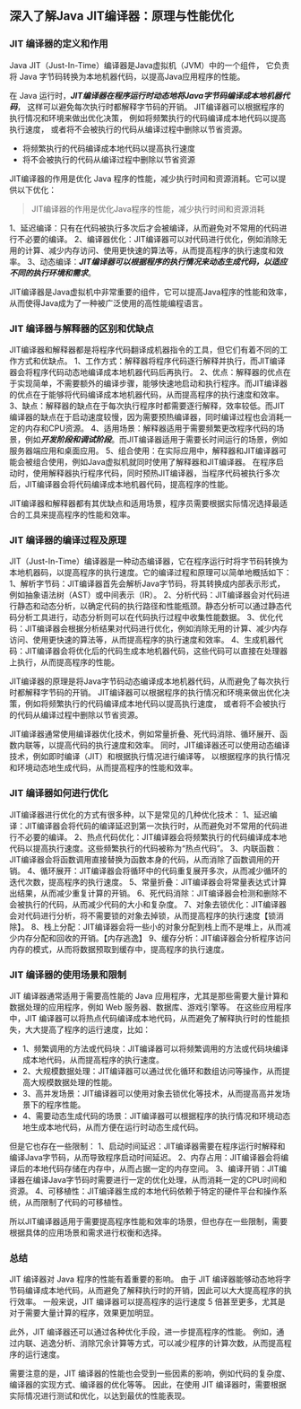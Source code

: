 ## 深入了解Java JIT编译器：原理与性能优化

### JIT 编译器的定义和作用
Java JIT（Just-In-Time）编译器是Java虚拟机（JVM）中的一个组件，
它负责将 Java 字节码转换为本地机器代码，以提高Java应用程序的性能。

在 Java 运行时，***JIT编译器在程序运行时动态地将Java字节码编译成本地机器代码***，
这样可以避免每次执行时都解释字节码的开销。
JIT编译器可以根据程序的执行情况和环境来做出优化决策，
例如将频繁执行的代码编译成本地代码以提高执行速度，
或者将不会被执行的代码从编译过程中删除以节省资源。

- 将频繁执行的代码编译成本地代码以提高执行速度
- 将不会被执行的代码从编译过程中删除以节省资源

JIT编译器的作用是优化 Java 程序的性能，减少执行时间和资源消耗。它可以提供以下优化：
> JIT编译器的作用是优化Java程序的性能，减少执行时间和资源消耗

1、延迟编译：只有在代码被执行多次后才会被编译，从而避免对不常用的代码进行不必要的编译。
2、编译器优化：JIT编译器可以对代码进行优化，例如消除无用的计算、减少内存访问、使用更快速的算法等，从而提高程序的执行速度和效率。
3、动态编译：***JIT编译器可以根据程序的执行情况来动态生成代码，以适应不同的执行环境和需求***。

JIT编译器是Java虚拟机中非常重要的组件，它可以提高Java程序的性能和效率，从而使得Java成为了一种被广泛使用的高性能编程语言。

### JIT 编译器与解释器的区别和优缺点
JIT编译器和解释器都是将程序代码翻译成机器指令的工具，但它们有着不同的工作方式和优缺点。
1、工作方式：解释器将程序代码逐行解释并执行，而JIT编译器会将程序代码动态地编译成本地机器代码后再执行。
2、优点：解释器的优点在于实现简单，不需要额外的编译步骤，能够快速地启动和执行程序。而JIT编译器的优点在于能够将代码编译成本地机器代码，从而提高程序的执行速度和效率。
3、缺点：解释器的缺点在于每次执行程序时都需要逐行解释，效率较低。而JIT编译器的缺点在于启动速度较慢，因为需要预热编译器，同时编译过程也会消耗一定的内存和CPU资源。
4、适用场景：解释器适用于需要频繁更改程序代码的场景，例如***开发阶段和调试阶段***。而JIT编译器适用于需要长时间运行的场景，例如服务器端应用和桌面应用。
5、组合使用：在实际应用中，解释器和JIT编译器可能会被组合使用，例如Java虚拟机就同时使用了解释器和JIT编译器。
在程序启动时，使用解释器执行程序代码，同时预热JIT编译器，当程序代码被执行多次后，JIT编译器会将代码编译成本地机器代码，提高程序的性能。

JIT编译器和解释器都有其优缺点和适用场景，程序员需要根据实际情况选择最适合的工具来提高程序的性能和效率。

### JIT 编译器的编译过程及原理
JIT（Just-In-Time）编译器是一种动态编译器，它在程序运行时将字节码转换为本地机器码，以提高程序的执行速度。它的编译过程和原理可以简单地概括如下：
1、解析字节码：JIT编译器首先会解析Java字节码，将其转换成内部表示形式，例如抽象语法树（AST）或中间表示（IR）。
2、分析代码：JIT编译器会对代码进行静态和动态分析，以确定代码的执行路径和性能瓶颈。静态分析可以通过静态代码分析工具进行，动态分析则可以在代码执行过程中收集性能数据。
3、优化代码：JIT编译器会根据分析结果对代码进行优化，例如消除无用的计算、减少内存访问、使用更快速的算法等，从而提高程序的执行速度和效率。
4、生成机器代码：JIT编译器会将优化后的代码生成本地机器代码，这些代码可以直接在处理器上执行，从而提高程序的性能。

JIT编译器的原理是将Java字节码动态编译成本地机器代码，从而避免了每次执行时都解释字节码的开销。
JIT编译器可以根据程序的执行情况和环境来做出优化决策，例如将频繁执行的代码编译成本地代码以提高执行速度，
或者将不会被执行的代码从编译过程中删除以节省资源。

JIT编译器通常使用编译器优化技术，例如常量折叠、死代码消除、循环展开、函数内联等，以提高代码的执行速度和效率。
同时，JIT编译器还可以使用动态编译技术，例如即时编译（JIT）和根据执行情况进行编译等，
以根据程序的执行情况和环境动态地生成代码，从而提高程序的性能和效率。

### JIT 编译器如何进行优化
JIT编译器进行优化的方式有很多种，以下是常见的几种优化技术：
1、延迟编译：JIT编译器会将代码的编译延迟到第一次执行时，从而避免对不常用的代码进行不必要的编译。
2、热点代码优化：JIT编译器会将频繁执行的代码编译成本地代码以提高执行速度。这些频繁执行的代码被称为“热点代码”。
3、内联函数：JIT编译器会将函数调用直接替换为函数本身的代码，从而消除了函数调用的开销。
4、循环展开：JIT编译器会将循环中的代码重复展开多次，从而减少循环的迭代次数，提高程序的执行速度。
5、常量折叠：JIT编译器会将常量表达式计算出结果，从而减少重复计算的开销。
6、死代码消除：JIT编译器会检测和删除不会被执行的代码，从而减少代码的大小和复杂度。
7、对象去锁优化：JIT编译器会对代码进行分析，将不需要锁的对象去掉锁，从而提高程序的执行速度【锁消除】。
8、栈上分配：JIT编译器会将一些小的对象分配到栈上而不是堆上，从而减少内存分配和回收的开销。【内存逃逸】
9、缓存分析：JIT编译器会分析程序访问内存的模式，从而将数据预取到缓存中，提高程序的执行速度。

### JIT 编译器的使用场景和限制
JIT 编译器通常适用于需要高性能的 Java 应用程序，尤其是那些需要大量计算和数据处理的应用程序，例如 Web 服务器、数据库、游戏引擎等。
在这些应用程序中，JIT 编译器可以将热点代码编译成本地代码，从而避免了解释执行时的性能损失，大大提高了程序的运行速度，比如：
- 1、频繁调用的方法或代码块：JIT编译器可以将频繁调用的方法或代码块编译成本地代码，从而提高程序的执行速度。
- 2、大规模数据处理：JIT编译器可以通过优化循环和数组访问等操作，从而提高大规模数据处理的性能。
- 3、高并发场景：JIT编译器可以使用对象去锁优化等技术，从而提高高并发场景下的程序性能。
- 4、需要动态生成代码的场景：JIT编译器可以根据程序的执行情况和环境动态地生成本地代码，从而方便在运行时动态生成代码。

但是它也存在一些限制：
1、启动时间延迟：JIT编译器需要在程序运行时解释和编译Java字节码，从而导致程序启动时间延迟。
2、内存占用：JIT编译器会将编译后的本地代码存储在内存中，从而占据一定的内存空间。
3、编译开销：JIT编译器在编译Java字节码时需要进行一定的优化处理，从而消耗一定的CPU时间和资源。
4、可移植性：JIT编译器生成的本地代码依赖于特定的硬件平台和操作系统，从而限制了代码的可移植性。

所以JIT编译器适用于需要提高程序性能和效率的场景，但也存在一些限制，需要根据具体的应用场景和需求进行权衡和选择。

### 总结
JIT 编译器对 Java 程序的性能有着重要的影响。
由于 JIT 编译器能够动态地将字节码编译成本地代码，从而避免了解释执行时的开销，因此可以大大提高程序的执行效率。
一般来说，JIT 编译器可以提高程序的运行速度 5 倍甚至更多，尤其是对于需要大量计算的程序，效果更加明显。

此外，JIT 编译器还可以通过各种优化手段，进一步提高程序的性能。
例如，通过内联、逃逸分析、消除冗余计算等方式，可以减少程序的计算次数，从而提高程序的运行速度。

需要注意的是，JIT 编译器的性能也会受到一些因素的影响，例如代码的复杂度、编译器的实现方式、编译器的优化等等。
因此，在使用 JIT 编译器时，需要根据实际情况进行测试和优化，以达到最优的性能表现。




















